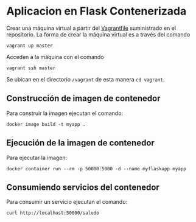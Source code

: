 # Aplicacion en Flask Contenerizada

Crear una máquina virtual a partir del [Vagrantfile](Vagrantfile) suministrado en el repositorio. 
La forma de crear la máquina virtual es a través del comando

```
vagrant up master
```

Acceden a la máquina con el comando 

```
vagrant ssh master
```

Se ubican en el directorio `/vagrant` de esta manera `cd vagrant`.

## Construcción de imagen de contenedor

Para construir la imagen ejecutan el comando:

```
docker image build -t myapp .
```

## Ejecución de la imagen de contenedor

Para ejecutar la imagen:

```
docker container run --rm -p 50000:5000 -d --name myflaskapp myapp
```

## Consumiendo servicios del contenedor

Para consumir un servicio ejecutan el comando:

```
curl http://localhost:50000/saludo
```
